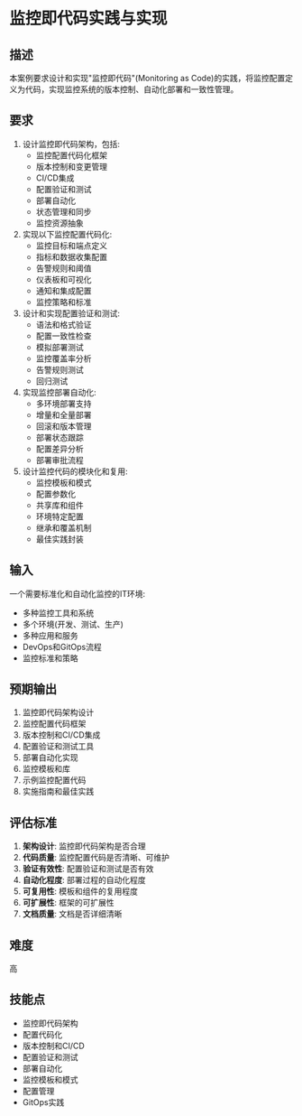 # 监控即代码实践与实现

## 描述

本案例要求设计和实现"监控即代码"(Monitoring as Code)的实践，将监控配置定义为代码，实现监控系统的版本控制、自动化部署和一致性管理。

## 要求

1. 设计监控即代码架构，包括:
   - 监控配置代码化框架
   - 版本控制和变更管理
   - CI/CD集成
   - 配置验证和测试
   - 部署自动化
   - 状态管理和同步
   - 监控资源抽象
2. 实现以下监控配置代码化:
   - 监控目标和端点定义
   - 指标和数据收集配置
   - 告警规则和阈值
   - 仪表板和可视化
   - 通知和集成配置
   - 监控策略和标准
3. 设计和实现配置验证和测试:
   - 语法和格式验证
   - 配置一致性检查
   - 模拟部署测试
   - 监控覆盖率分析
   - 告警规则测试
   - 回归测试
4. 实现监控部署自动化:
   - 多环境部署支持
   - 增量和全量部署
   - 回滚和版本管理
   - 部署状态跟踪
   - 配置差异分析
   - 部署审批流程
5. 设计监控代码的模块化和复用:
   - 监控模板和模式
   - 配置参数化
   - 共享库和组件
   - 环境特定配置
   - 继承和覆盖机制
   - 最佳实践封装

## 输入

一个需要标准化和自动化监控的IT环境:
- 多种监控工具和系统
- 多个环境(开发、测试、生产)
- 多种应用和服务
- DevOps和GitOps流程
- 监控标准和策略

## 预期输出

1. 监控即代码架构设计
2. 监控配置代码框架
3. 版本控制和CI/CD集成
4. 配置验证和测试工具
5. 部署自动化实现
6. 监控模板和库
7. 示例监控配置代码
8. 实施指南和最佳实践

## 评估标准

1. **架构设计**: 监控即代码架构是否合理
2. **代码质量**: 监控配置代码是否清晰、可维护
3. **验证有效性**: 配置验证和测试是否有效
4. **自动化程度**: 部署过程的自动化程度
5. **可复用性**: 模板和组件的复用程度
6. **可扩展性**: 框架的可扩展性
7. **文档质量**: 文档是否详细清晰

## 难度

高

## 技能点

- 监控即代码架构
- 配置代码化
- 版本控制和CI/CD
- 配置验证和测试
- 部署自动化
- 监控模板和模式
- 配置管理
- GitOps实践